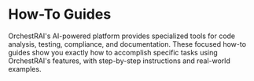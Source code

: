 # How-To Guides

OrchestRAI's AI-powered platform provides specialized tools for code analysis, testing, compliance, and documentation. These focused how-to guides show you exactly how to accomplish specific tasks using OrchestRAI's features, with step-by-step instructions and real-world examples.